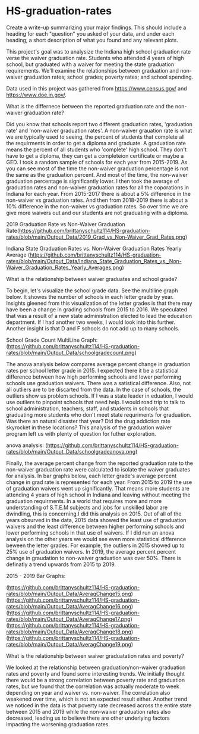 # HS-graduation-rates

Create a write-up summarizing your major findings. This should include a heading for each "question" you asked of your data, and under each heading, a short description of what you found and any relevant plots.

This project's goal was to analysize the Indiana high school graduation rate verse the waiver graduation rate. Students who attended 4 years of high school, but graduated with a waiver for meeting the state graduation requirements. We'll examine the relationships between graduation and non-waiver graduation rates; school grades; poverty rates; and school spending.

Data used in this project was gathered from https://www.census.gov/ and https://www.doe.in.gov/.

What is the differnece between the reported graduation rate and the non-waiver graduation rate?

Did you know that schools report two different graduation rates, 'graduation rate' and 'non-waiver graduation rates'. A non-waiver grauation rate is what we are typically used to seeing, the percent of students that complete all the requirments in order to get a diploma and graduate. A graduation rate means the percent of all students who 'complete' high school. They don't have to get a diploma, they can get a completeion certificate or maybe a GED. I took a random sample of schools for each year from 2015-2019. As you can see most of the time the non-waiver graduation percentage is not the same as the graduation percent. And most of the time, the non-waiver graduation percentage is significantly lower. I then took the average of graduation rates and non-waiver graduation rates for all the coporations in Indiana for each year. From 2015-2017 there is about a 5% difference in the non-waiver vs graduation rates. And then from 2018-2019 there is about a 10% difference in the non-waiver vs graduation rates. So over time we are give more waivers out and our students are not graduating with a diploma.

2019 Graduation Rate vs Non-Waiver Graduation Rate(https://github.com/brittanyschultz114/HS-graduation-rates/blob/main/Output_Data/2019_Grad_vs_Non-Waiver_Grad_Rates.png)

Indiana State Graduation Rates vs. Non-Waiver Graduation Rates Yearly Average (https://github.com/brittanyschultz114/HS-graduation-rates/blob/main/Output_Data/Indiana_State_Graduation_Rates_vs._Non-Waiver_Graduation_Rates_Yearly_Averages.png)

What is the relationship between waiver graduates and school grade?

To begin, let's visualize the school grade data. See the multiline graph below. It showes the number of schools in each letter grade by year. Insights gleened from this visualization of the letter grades is that there may have been a change in grading schools from 2015 to 2016. We speculated that was a result of a new state administration elected to lead the education department. If I had another two weeks, I would look into this further. Another insight is that D and F schools do not add up to many schools.

School Grade Count MultiLine Graph: (https://github.com/brittanyschultz114/HS-graduation-rates/blob/main/Output_Data/schoolgradecount.png)

The anova analysis below compares average percent change in graduation rates per school letter grade in 2015. I expected there it be a statistical difference between how high performing schools and lower performing schools use graduation waivers. There was a satistical difference. Also, not all outliers are to be discarted from the data. In the case of schools, the outliers show us problem schools. If I was a state leader in eduation, I would use outliers to pinpoint schools that need help. I would road trip to talk to school administration, teachers, staff, and students in schools that graduating more students who don't meet state requriments for graduation. Was there an natural disaster that year? Did the drug addiction rate skyrocket in these locations? This analysis of the graduation waiver program left us with plenty of question for futher exploration.

anova analysis: (https://github.com/brittanyschultz114/HS-graduation-rates/blob/main/Output_Data/schoolgradeanova.png)

Finally, the average percent change from the reported graduation rate to the non-waiver graduation rate were calculated to isolate the waiver graduates for analysis. In bar graphs below, each letter grade's average percent change in grad rate is represented for each year. From 2015 to 2019 the use of graduation waivers went up significantly. That means more students are attending 4 years of high school in Indiana and leaving without meeting the graduation requirments. In a world that requires more and more understanding of S.T.E.M subjects and jobs for unskilled labor are dwindling, this is concerning.I did this analysis on 2015. Out of all of the years obsurved in the data, 2015 data showed the least use of graduation waivers and the least difference between higher performing schools and lower performing schools in that use of waivers. If I did run an anova analysis on the other years we would see even more statistical difference beween the letter grades. For example, the outliers in 2015 showed up to 25% use of graduation waivers. In 2019, the average percent percent change in graudation to non-waiver graduation was over 50%. There is definatly a trend upwards from 2015 tp 2019.

2015 - 2019 Bar Graphs:

(https://github.com/brittanyschultz114/HS-graduation-rates/blob/main/Output_Data/AveragChange15.png) (https://github.com/brittanyschultz114/HS-graduation-rates/blob/main/Output_Data/AveragChange16.png) (https://github.com/brittanyschultz114/HS-graduation-rates/blob/main/Output_Data/AveragChange17.png) (https://github.com/brittanyschultz114/HS-graduation-rates/blob/main/Output_Data/AveragChange18.png) (https://github.com/brittanyschultz114/HS-graduation-rates/blob/main/Output_Data/AveragChange19.png)

What is the relationship between waiver graduatation rates and poverty?

We looked at the relationship between graduation/non-waiver graduation rates and poverty and found some interesting trends. We initially thought there would be a strong correlation between poverty rate and graduation rates, but we found that the correlation was actually moderate to week depending on year and waiver vs. non-waiver. The correlation also weakened over time, which is not an expected result either. Another trend we noticed in the data is that poverty rate decreased across the entire state between 2015 and 2019 while the non-waiver graduation rates also decreased, leading us to believe there are other underlying factors impacting the worsening graduation rates.
